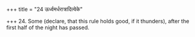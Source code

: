 +++
title = "24 ऊर्ध्वमर्धरात्रादित्येके"

+++
24. Some (declare, that this rule holds good, if it thunders), after the first half of the night has passed.
